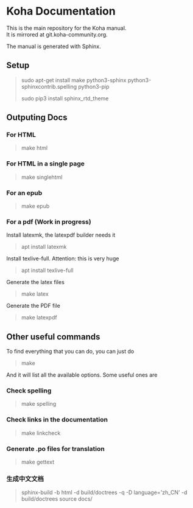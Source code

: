 Koha Documentation
==================

This is the main repository for the Koha manual.   
It is mirrored at git.koha-community.org.

The manual is generated with Sphinx.

Setup
-----

> sudo apt-get install make python3-sphinx python3-sphinxcontrib.spelling python3-pip
>
> sudo pip3 install sphinx_rtd_theme

Outputing Docs
--------------

### For HTML
> make html

### For HTML in a single page
>  make singlehtml

### For an epub
>  make epub

### For a pdf (Work in progress)

Install latexmk, the latexpdf builder needs it

> apt install latexmk 

Install texlive-full. Attention: this is very huge

> apt install texlive-full 

Generate the latex files

> make latex 

Generate the PDF file

> make latexpdf


Other useful commands
---------------------

To find everything that you can do, you can just do

> make

And it will list all the available options. Some useful ones are

### Check spelling
> make spelling

### Check links in the documentation
> make linkcheck

### Generate .po files for translation
> make gettext

### 生成中文文档
> sphinx-build -b html -d build/doctrees  -q -D language='zh_CN' -d build/doctrees source docs/
